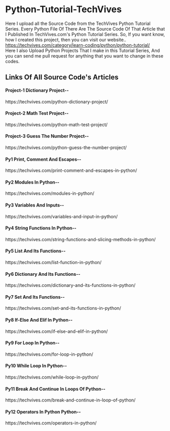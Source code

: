 # Python-Tutorial-TechVives
Here I upload all the Source Code from the TechVives Python Tutorial Series. 
Every Python File Of There Are The Source Code Of That Article that I Published In TechVives.com's Python Tutorial Series. So, If you want know, how I created this project, then you can visit our website..
https://techvives.com/category/learn-coding/python/python-tutorial/  
Here I also Upload Python Projects That I make in this Tutorial Series, And you can send me pull request for anything that you want to change in these codes.

<h2>Links Of All Source Code's Articles</h2>

<h4>Project-1 Dictionary Project-- </h4>
<p>https://techvives.com/python-dictionary-project/</p>

<h4>Project-2 Math Test Project-- </h4>
<p> https://techvives.com/python-math-test-project/</p>

<h4>Project-3 Guess The Number Project-- </h2>
<p>https://techvives.com/python-guess-the-number-project/</p>

<h4>Py1 Print, Comment And Escapes-- </h4>
<p>https://techvives.com/print-comment-and-escapes-in-python/</p>

<h4>Py2 Modules In Python-- </h4>
<p>https://techvives.com/modules-in-python/</p>

<h4>Py3 Variables And Inputs-- </h4>
<p>https://techvives.com/variables-and-input-in-python/</p>

<h4>Py4 String Functions In Python-- </h4>
<p>https://techvives.com/string-functions-and-slicing-methods-in-python/</p>

<h4>Py5 List And Its Functions-- </h4>
<p>https://techvives.com/list-function-in-python/</p>

<h4>Py6 Dictionary And Its Functions-- </h4>
<p>https://techvives.com/dictionary-and-its-functions-in-python/</p>

<h4>Py7 Set And Its Functions-- </h2>
<p>https://techvives.com/set-and-its-functions-in-python/</p>

<h4>Py8 If-Else And Elif In Python-- </h2>
<p>https://techvives.com/if-else-and-elif-in-python/</p>

<h4>Py9 For Loop In Python-- </h2>
<p>https://techvives.com/for-loop-in-python/</p>

<h4>Py10 While Loop In Python-- </h2>
<p>https://techvives.com/while-loop-in-python/</p>

<h4>Py11 Break And Continue In Loops Of Python-- </h2>
<p>https://techvives.com/break-and-continue-in-loop-of-python/</p>

<h4>Py12 Operators In Python Python-- </h2>
<p>https://techvives.com/operators-in-python/</p>
